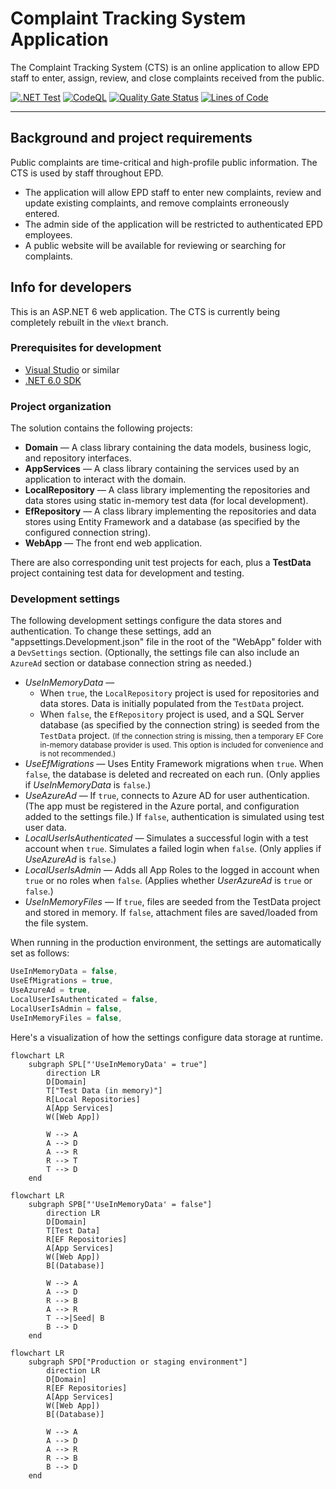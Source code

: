 # Complaint Tracking System Application

The Complaint Tracking System (CTS) is an online application to allow EPD staff to enter, assign, review, and close complaints received from the public.

[![.NET Test](https://github.com/gaepdit/complaint-tracking/actions/workflows/dotnet-test.yml/badge.svg)](https://github.com/gaepdit/complaint-tracking/actions/workflows/dotnet-test.yml)
[![CodeQL](https://github.com/gaepdit/complaint-tracking/actions/workflows/codeql-analysis.yml/badge.svg)](https://github.com/gaepdit/complaint-tracking/actions/workflows/codeql-analysis.yml)
[![Quality Gate Status](https://sonarcloud.io/api/project_badges/measure?project=gaepdit.complaint-tracking&metric=alert_status)](https://sonarcloud.io/summary/new_code?id=gaepdit.complaint-tracking)
[![Lines of Code](https://sonarcloud.io/api/project_badges/measure?project=gaepdit.complaint-tracking&metric=ncloc)](https://sonarcloud.io/summary/new_code?id=gaepdit.complaint-tracking)

---

## Background and project requirements

Public complaints are time-critical and high-profile public information. The CTS is used by staff throughout EPD.

* The application will allow EPD staff to enter new complaints, review and update existing complaints, and remove complaints erroneously entered.
* The admin side of the application will be restricted to authenticated EPD employees.
* A public website will be available for reviewing or searching for complaints.

## Info for developers

This is an ASP.NET 6 web application. The CTS is currently being completely rebuilt in the `vNext` branch.

### Prerequisites for development

+ [Visual Studio](https://www.visualstudio.com/vs/) or similar
+ [.NET 6.0 SDK](https://dotnet.microsoft.com/download)

### Project organization

The solution contains the following projects:

* **Domain** — A class library containing the data models, business logic, and repository interfaces.
* **AppServices** — A class library containing the services used by an application to interact with the domain.
* **LocalRepository** — A class library implementing the repositories and data stores using static in-memory test data (for local development).
* **EfRepository** — A class library implementing the repositories and data stores using Entity Framework and a database (as specified by the configured connection string).
* **WebApp** — The front end web application.

There are also corresponding unit test projects for each, plus a **TestData** project containing test data for development and testing.

### Development settings

The following development settings configure the data stores and authentication. To change these settings, add an "appsettings.Development.json" file in the root of the "WebApp" folder with a `DevSettings` section. (Optionally, the settings file can also include an `AzureAd` section or database connection string as needed.)

- *UseInMemoryData* — 
    - When `true`, the `LocalRepository` project is used for repositories and data stores. Data is initially populated from the `TestData` project. 
    - When `false`, the `EfRepository` project is used, and a SQL Server database (as specified by the connection string) is seeded from the `TestData` project. <small>(If the connection string is missing, then a temporary EF Core in-memory database provider is used. This option is included for convenience and is not recommended.)</small>
- *UseEfMigrations* — Uses Entity Framework migrations when `true`. When `false`, the database is deleted and recreated on each run. (Only applies if *UseInMemoryData* is `false`.)
- *UseAzureAd* — If `true`, connects to Azure AD for user authentication. (The app must be registered in the Azure portal, and configuration added to the settings file.) If `false`, authentication is simulated using test user data.
- *LocalUserIsAuthenticated* — Simulates a successful login with a test account when `true`. Simulates a failed login when `false`. (Only applies if *UseAzureAd* is `false`.)
- *LocalUserIsAdmin* — Adds all App Roles to the logged in account when `true` or no roles when `false`. (Applies whether *UserAzureAd* is `true` or `false`.)
- *UseInMemoryFiles* — If `true`, files are seeded from the TestData project and stored in memory. If `false`, attachment files are saved/loaded from the file system.

When running in the production environment, the settings are automatically set as follows:

```csharp
UseInMemoryData = false,
UseEfMigrations = true,
UseAzureAd = true,
LocalUserIsAuthenticated = false,
LocalUserIsAdmin = false,
UseInMemoryFiles = false,
```

Here's a visualization of how the settings configure data storage at runtime.

```mermaid
flowchart LR
    subgraph SPL["'UseInMemoryData' = true"]
        direction LR
        D[Domain]
        T["Test Data (in memory)"]
        R[Local Repositories]
        A[App Services]
        W([Web App])

        W --> A
        A --> D
        A --> R
        R --> T
        T --> D
    end
```

```mermaid
flowchart LR
    subgraph SPB["'UseInMemoryData' = false"]
        direction LR
        D[Domain]
        T[Test Data]
        R[EF Repositories]
        A[App Services]
        W([Web App])
        B[(Database)]

        W --> A
        A --> D
        R --> B
        A --> R
        T -->|Seed| B
        B --> D
    end
```

```mermaid
flowchart LR
    subgraph SPD["Production or staging environment"]
        direction LR
        D[Domain]
        R[EF Repositories]
        A[App Services]
        W([Web App])
        B[(Database)]

        W --> A
        A --> D
        A --> R
        R --> B
        B --> D
    end
```
